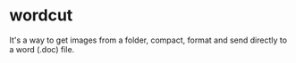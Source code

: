 # wordcut
It's a way to get images from a folder, compact, format and send directly to a word (.doc) file.
